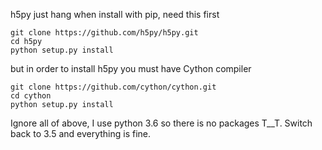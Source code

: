 h5py just hang when install with pip, need this first
```
git clone https://github.com/h5py/h5py.git
cd h5py
python setup.py install
```
but in order to install h5py you must have Cython compiler
```
git clone https://github.com/cython/cython.git
cd cython
python setup.py install
```
Ignore all of above, I use python 3.6 so there is no packages T__T. Switch back to 3.5 and everything is fine.
